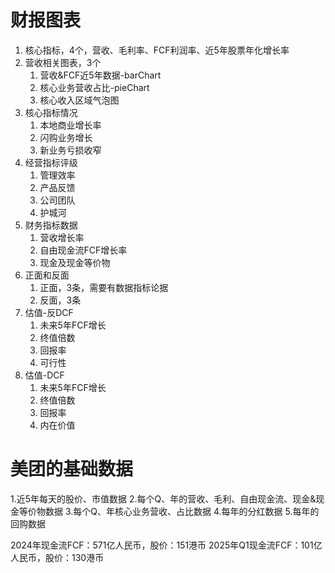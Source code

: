 # 财报图表
1. 核心指标，4个，营收、毛利率、FCF利润率、近5年股票年化增长率
2. 营收相关图表，3个
   1. 营收&FCF近5年数据-barChart
   2. 核心业务营收占比-pieChart
   3. 核心收入区域气泡图
3. 核心指标情况
   1. 本地商业增长率
   2. 闪购业务增长
   3. 新业务亏损收窄
4. 经营指标评级
   1. 管理效率
   2. 产品反馈
   3. 公司团队
   4. 护城河
5. 财务指标数据
   1. 营收增长率
   2. 自由现金流FCF增长率
   3. 现金及现金等价物
6. 正面和反面
   1. 正面，3条，需要有数据指标论据
   2. 反面，3条
7. 估值-反DCF
   1. 未来5年FCF增长
   2. 终值倍数
   3. 回报率
   4. 可行性
8. 估值-DCF
   1. 未来5年FCF增长
   2. 终值倍数
   3. 回报率
   4. 内在价值

# 美团的基础数据
1.近5年每天的股价、市值数据
2.每个Q、年的营收、毛利、自由现金流、现金&现金等价物数据
3.每个Q、年核心业务营收、占比数据
4.每年的分红数据
5.每年的回购数据


2024年现金流FCF：571亿人民币，股价：151港币
2025年Q1现金流FCF：101亿人民币，股价：130港币


